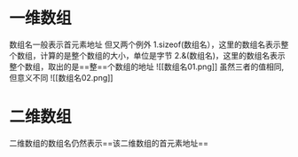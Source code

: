 # 一维数组
数组名一般表示首元素地址
但又两个例外
1.sizeof(数组名），这里的数组名表示整个数组，计算的是整个数组的大小，单位是字节
2.&(数组名)，这里的数组名表示整个数组，取出的是==整==个数组的地址
![[数组名01.png]]
虽然三者的值相同,但意义不同
![[数组名02.png]]

# 二维数组
二维数组的数组名仍然表示==该二维数组的首元素地址==
